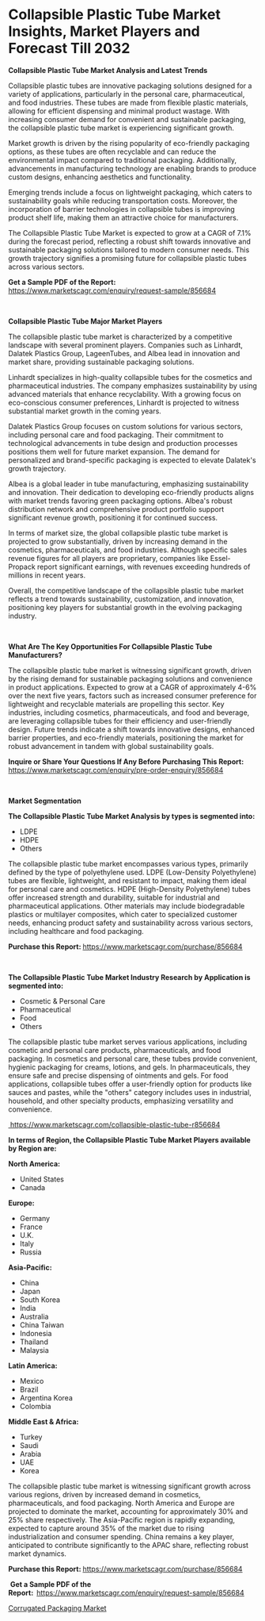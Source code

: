 <p><h1>Collapsible Plastic Tube Market Insights, Market Players and Forecast Till 2032</h1></p><p><strong>Collapsible Plastic Tube Market Analysis and Latest Trends</strong></p>
<p><p>Collapsible plastic tubes are innovative packaging solutions designed for a variety of applications, particularly in the personal care, pharmaceutical, and food industries. These tubes are made from flexible plastic materials, allowing for efficient dispensing and minimal product wastage. With increasing consumer demand for convenient and sustainable packaging, the collapsible plastic tube market is experiencing significant growth. </p><p>Market growth is driven by the rising popularity of eco-friendly packaging options, as these tubes are often recyclable and can reduce the environmental impact compared to traditional packaging. Additionally, advancements in manufacturing technology are enabling brands to produce custom designs, enhancing aesthetics and functionality. </p><p>Emerging trends include a focus on lightweight packaging, which caters to sustainability goals while reducing transportation costs. Moreover, the incorporation of barrier technologies in collapsible tubes is improving product shelf life, making them an attractive choice for manufacturers. </p><p>The Collapsible Plastic Tube Market is expected to grow at a CAGR of 7.1% during the forecast period, reflecting a robust shift towards innovative and sustainable packaging solutions tailored to modern consumer needs. This growth trajectory signifies a promising future for collapsible plastic tubes across various sectors.</p></p>
<p><strong>Get a Sample PDF of the Report:&nbsp;</strong> <a href="https://www.marketscagr.com/enquiry/request-sample/856684?utm_campaign=2998&utm_medium=2&utm_source=Github&utm_content=ia&utm_term=08032025&utm_id=collapsible-plastic-tube">https://www.marketscagr.com/enquiry/request-sample/856684</a></p>
<p>&nbsp;</p>
<p><strong>Collapsible Plastic Tube Major Market Players</strong></p>
<p><p>The collapsible plastic tube market is characterized by a competitive landscape with several prominent players. Companies such as Linhardt, Dalatek Plastics Group, LageenTubes, and Albea lead in innovation and market share, providing sustainable packaging solutions.</p><p>Linhardt specializes in high-quality collapsible tubes for the cosmetics and pharmaceutical industries. The company emphasizes sustainability by using advanced materials that enhance recyclability. With a growing focus on eco-conscious consumer preferences, Linhardt is projected to witness substantial market growth in the coming years.</p><p>Dalatek Plastics Group focuses on custom solutions for various sectors, including personal care and food packaging. Their commitment to technological advancements in tube design and production processes positions them well for future market expansion. The demand for personalized and brand-specific packaging is expected to elevate Dalatek's growth trajectory.</p><p>Albea is a global leader in tube manufacturing, emphasizing sustainability and innovation. Their dedication to developing eco-friendly products aligns with market trends favoring green packaging options. Albea's robust distribution network and comprehensive product portfolio support significant revenue growth, positioning it for continued success.</p><p>In terms of market size, the global collapsible plastic tube market is projected to grow substantially, driven by increasing demand in the cosmetics, pharmaceuticals, and food industries. Although specific sales revenue figures for all players are proprietary, companies like Essel-Propack report significant earnings, with revenues exceeding hundreds of millions in recent years.</p><p>Overall, the competitive landscape of the collapsible plastic tube market reflects a trend towards sustainability, customization, and innovation, positioning key players for substantial growth in the evolving packaging industry.</p></p>
<p>&nbsp;</p>
<p><strong>What Are The Key Opportunities For Collapsible Plastic Tube Manufacturers?</strong></p>
<p><p>The collapsible plastic tube market is witnessing significant growth, driven by the rising demand for sustainable packaging solutions and convenience in product applications. Expected to grow at a CAGR of approximately 4-6% over the next five years, factors such as increased consumer preference for lightweight and recyclable materials are propelling this sector. Key industries, including cosmetics, pharmaceuticals, and food and beverage, are leveraging collapsible tubes for their efficiency and user-friendly design. Future trends indicate a shift towards innovative designs, enhanced barrier properties, and eco-friendly materials, positioning the market for robust advancement in tandem with global sustainability goals.</p></p>
<p><strong>Inquire or Share Your Questions If Any Before Purchasing This Report:</strong> <a href="https://www.marketscagr.com/enquiry/pre-order-enquiry/856684?utm_campaign=2998&utm_medium=2&utm_source=Github&utm_content=ia&utm_term=08032025&utm_id=collapsible-plastic-tube">https://www.marketscagr.com/enquiry/pre-order-enquiry/856684</a></p>
<p>&nbsp;</p>
<p><strong>Market Segmentation</strong></p>
<p><strong>The Collapsible Plastic Tube Market Analysis by types is segmented into:</strong></p>
<p><ul><li>LDPE</li><li>HDPE</li><li>Others</li></ul></p>
<p><p>The collapsible plastic tube market encompasses various types, primarily defined by the type of polyethylene used. LDPE (Low-Density Polyethylene) tubes are flexible, lightweight, and resistant to impact, making them ideal for personal care and cosmetics. HDPE (High-Density Polyethylene) tubes offer increased strength and durability, suitable for industrial and pharmaceutical applications. Other materials may include biodegradable plastics or multilayer composites, which cater to specialized customer needs, enhancing product safety and sustainability across various sectors, including healthcare and food packaging.</p></p>
<p><strong>Purchase this Report:&nbsp;</strong><a href="https://www.marketscagr.com/purchase/856684?utm_campaign=2998&utm_medium=2&utm_source=Github&utm_content=ia&utm_term=08032025&utm_id=collapsible-plastic-tube">https://www.marketscagr.com/purchase/856684</a></p>
<p>&nbsp;</p>
<p><strong>The Collapsible Plastic Tube Market Industry Research by Application is segmented into:</strong></p>
<p><ul><li>Cosmetic & Personal Care</li><li>Pharmaceutical</li><li>Food</li><li>Others</li></ul></p>
<p><p>The collapsible plastic tube market serves various applications, including cosmetic and personal care products, pharmaceuticals, and food packaging. In cosmetics and personal care, these tubes provide convenient, hygienic packaging for creams, lotions, and gels. In pharmaceuticals, they ensure safe and precise dispensing of ointments and gels. For food applications, collapsible tubes offer a user-friendly option for products like sauces and pastes, while the "others" category includes uses in industrial, household, and other specialty products, emphasizing versatility and convenience.</p></p>
<p><a href="https://www.marketscagr.com/collapsible-plastic-tube-r856684?utm_campaign=2998&utm_medium=2&utm_source=Github&utm_content=ia&utm_term=08032025&utm_id=collapsible-plastic-tube">&nbsp;https://www.marketscagr.com/collapsible-plastic-tube-r856684</a></p>
<p><strong>In terms of Region, the Collapsible Plastic Tube Market Players available by Region are:</strong></p>
<p>
    <p> <strong> North America: </strong>
        <ul>
            <li>United States</li>
            <li>Canada</li>
        </ul>
        </p> 
    <p> <strong> Europe: </strong>
        <ul>
            <li>Germany</li>
            <li>France</li>
            <li>U.K.</li>
            <li>Italy</li>
            <li>Russia</li>
        </ul>
        </p> 
    <p> <strong> Asia-Pacific: </strong>
        <ul>
            <li>China</li>
            <li>Japan</li>
            <li>South Korea</li>
            <li>India</li>
            <li>Australia</li>
            <li>China Taiwan</li>
            <li>Indonesia</li>
            <li>Thailand</li>
            <li>Malaysia</li>
        </ul>
        </p> 
    <p> <strong> Latin America: </strong>
        <ul>
            <li>Mexico</li>
            <li>Brazil</li>
            <li>Argentina Korea</li>
            <li>Colombia</li>
        </ul>
        </p> 
    <p> <strong> Middle East & Africa: </strong>
        <ul>
            <li>Turkey</li>
            <li>Saudi</li>
            <li>Arabia</li>
            <li>UAE</li>
            <li>Korea</li>
        </ul>
    </p>
    </p>
<p><p>The collapsible plastic tube market is witnessing significant growth across various regions, driven by increased demand in cosmetics, pharmaceuticals, and food packaging. North America and Europe are projected to dominate the market, accounting for approximately 30% and 25% share respectively. The Asia-Pacific region is rapidly expanding, expected to capture around 35% of the market due to rising industrialization and consumer spending. China remains a key player, anticipated to contribute significantly to the APAC share, reflecting robust market dynamics.</p></p>
<p><strong>Purchase this Report: </strong><a href="https://www.marketscagr.com/purchase/856684?utm_campaign=2998&utm_medium=2&utm_source=Github&utm_content=ia&utm_term=08032025&utm_id=collapsible-plastic-tube">https://www.marketscagr.com/purchase/856684</a></p>
<p>&nbsp;<strong>Get a Sample PDF of the Report:&nbsp;&nbsp;</strong><a href="https://www.marketscagr.com/enquiry/request-sample/856684?utm_campaign=2998&utm_medium=2&utm_source=Github&utm_content=ia&utm_term=08032025&utm_id=collapsible-plastic-tube">https://www.marketscagr.com/enquiry/request-sample/856684</a></p>
<p><strong></strong></p>
<p><p><a href="https://github.com/kaqiewan/Market-Research-Report-List-1/blob/main/corrugated-packaging-market.md?utm_campaign=2998&utm_medium=2&utm_source=Github&utm_content=ia&utm_term=08032025&utm_id=collapsible-plastic-tube">Corrugated Packaging Market</a></p></p>